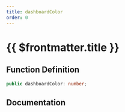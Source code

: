 ```yaml
---
title: dashboardColor
order: 0
---
```


# {{ $frontmatter.title }}

## Function Definition

```ts
public dashboardColor: number;
```

## Documentation

<!--@include: ./parts/dashboardColor.md-->
